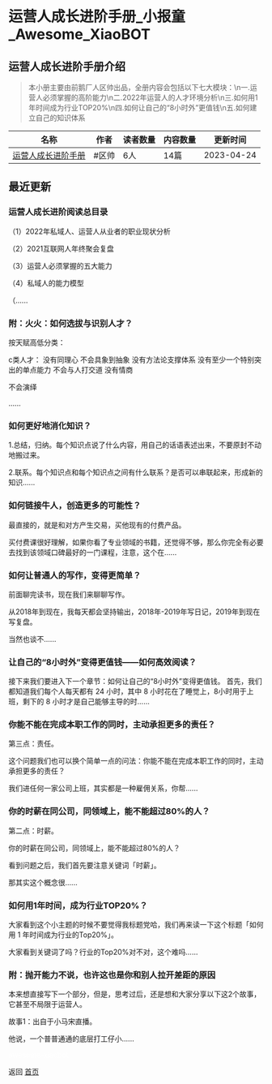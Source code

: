 # 运营人成长进阶手册_小报童_Awesome_XiaoBOT

## 运营人成长进阶手册介绍
> 本小册主要由前鹅厂人区帅出品，全册内容会包括以下七大模块：\n一.运营人必须掌握的高阶能力\n二.2022年运营人的人才环境分析\n三.如何用1年时间成为行业TOP20%\n四.如何让自己的“8小时外”更值钱\n五.如何建立自己的知识体系  
  


|名称|作者|读者数量|内容数量|更新时间|
|---|---|---|---|---|
|[运营人成长进阶手册](https://xiaobot.net/p/oushuai100w?refer=0b133df9-27dc-423b-8101-639049001c13)|#区帅|6人|14篇|2023-04-24|

## 最近更新
### 运营人成长进阶阅读总目录

（1）2022年私域人、运营人从业者的职业现状分析

（2）2021互联网人年终聚会复盘

（3）运营人必须掌握的五大能力

（4）私域人的能力模型

（......

### 附：火火：如何选拔与识别人才？

按天赋高低分类：

c类人才： 没有同理心 不会具象到抽象 没有方法论支撑体系 没有至少一个特别突出的单点能力 不会与人打交道 没有情商

不会演绎

......

### 如何更好地消化知识？

1.总结，归纳。每个知识点说了什么内容，用自己的话语表述出来，不要原封不动地搬过来。

2.联系。每个知识点和每个知识点之间有什么联系？是否可以串联起来，形成新的知识......

### 如何链接牛人，创造更多的可能性？

最直接的，就是和对方产生交易，买他现有的付费产品。

买付费课很好理解，如果你看了专业领域的书籍，还觉得不够，那么你完全有必要去找到该领域口碑最好的一门课程，注意，这个在......

### 如何让普通人的写作，变得更简单？

前面聊完读书，现在我们来聊聊写作。

从2018年到现在，我每天都会坚持输出，2018年-2019年写日记，2019年到现在写复盘。

当然也谈不......

### 让自己的“8小时外”变得更值钱——如何高效阅读？

接下来我们要进入下一个章节：如何让自己的“8小时外”变得更值钱。 首先，我们都知道我们每个人每天都有 24 小时，其中 8
小时花在了睡觉上，8小时用于上班，剩下的 8 小时才是自己能够主导的时......

### 你能不能在完成本职工作的同时，主动承担更多的责任？

第三点：责任。

这个问题我们也可以换个简单一点的问法：你能不能在完成本职工作的同时，主动承担更多的责任？

我们进任何一家公司上班，其实都是一种雇佣关系，你帮......

### 你的时薪在同公司，同领域上，能不能超过80%的人？

第二点：时薪。

你的时薪在同公司，同领域上，能不能超过80%的人？

看到问题之后，我们首先要注意关键词「时薪」。

那其实这个概念很......

### 如何用1年时间，成为行业TOP20%？

大家看到这个小主题的时候不要觉得我标题党哈，我们再来读一下这个标题「如何用 1 年时间成为行业的Top20%」。

大家看到关键词了吗？行业的Top20%对不对，这个难吗......

### 附：抛开能力不说，也许这也是你和别人拉开差距的原因

本来想直接写下一个部分，但是，思考过后，还是想和大家分享以下这2个故事，它甚至不局限于运营人。

故事1：出自于小马宋直播。

他说，一个普普通通的底层打工仔小......


<a href="https://github.com/Reno9527/awesome-xiaobot" style="color: white; text-decoration: none;">awesome-xiaobot</a>

返回 [首页](../README.md)
